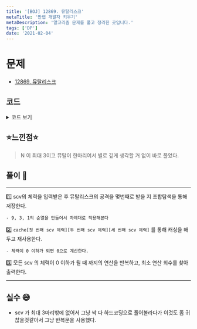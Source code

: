 ```yaml
---
title: '[BOJ] 12869. 뮤탈리스크'
metaTitle: '만렙 개발자 키우기'
metaDescription: '알고리즘 문제를 풀고 정리한 곳입니다.'
tags: ['DP']
date: '2021-02-04'
---
```


# 문제
- [12869. 뮤탈리스크](https://www.acmicpc.net/problem/12869)

## 코드

<details><summary> 코드 보기 </summary>

``` java
import java.io.BufferedReader;
import java.io.IOException;
import java.io.InputStreamReader;
import java.util.Arrays;
import java.util.StringTokenizer;

public class Q12869 {
    static int n, arr[], cache[][][], dmg[] = {0, 9, 3, 1};
    public static void main(String[] args) throws IOException {
        init();
        System.out.println(solution(arr[0], arr[1], arr[2]));
    }

    private static int solution(int one, int two, int three) {
        if(one <= 0 && two <= 0 && three <= 0) return 0;
        one = (one < 0) ? 0 : one; two = (two < 0) ? 0 : two; three = (three < 0) ? 0 : three;
        if(cache[one][two][three] > 0) return cache[one][two][three];
        int ans = 99999;
        for (int i = 1; i <= 3; i++) {
            for (int j = 1; j <= 3; j++) {
                if(i == j) continue;
                for (int k = 1; k <= 3; k++) {
                    if(k != i && k != j) ans = Math.min(ans, 1 + solution(one - dmg[i], two - dmg[j], three - dmg[k]));
                }
            }
        }
        return cache[one][two][three] = ans;
    }

    static void init() throws IOException {
        BufferedReader br = new BufferedReader(new InputStreamReader(System.in));
        StringTokenizer st = new StringTokenizer(br.readLine());
        n = Integer.parseInt(st.nextToken());
        arr = new int[3]; cache = new int[61][61][61];
        st = new StringTokenizer(br.readLine());
        for (int i = 0; i < n; i++) arr[i] = Integer.parseInt(st.nextToken());
        for (int i = 0; i < 61; i++) {
            for (int j = 0; j < 61; j++) {
                Arrays.fill(cache[i][j], -1);
            }
        }
    }
}

```

</details>

## ⭐️느낀점⭐️
> N 이 최대 3이고 뮤탈이 한마리여서 별로 깊게 생각할 거 없이 바로 풀었다.

## 풀이 📣
<hr/>

1️⃣ scv의 체력을 입력받은 후 뮤탈리스크의 공격을 몇번째로 받을 지 조합탐색을 통해 저장한다.

    - 9, 3, 1의 순열을 만들어서 차례대로 적용해본다


2️⃣ `cache[첫 번째 scv 체력][두 번째 scv 체력][세 번째 scv 체력]` 를 통해 캐싱을 해두고 재사용한다.

    - 체력이 0 이하가 되면 0으로 계산한다.


3️⃣ 모든 scv 의 체력이 0 이하가 될 때 까지의 연산을 반복하고, 최소 연산 회수를 찾아 출력한다.



<hr/>

## 실수 😅
- scv 가 최대 3마리밖에 없어서 그냥 싹 다 하드코딩으로 풀어볼라다가 이것도 좀 귀찮을것같아서 그냥 반복문을 사용했다.

